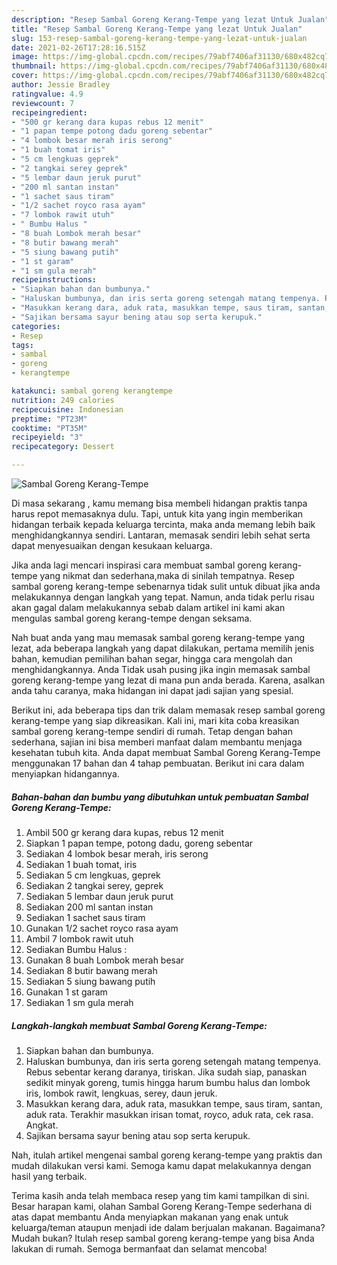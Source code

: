 ```yaml
---
description: "Resep Sambal Goreng Kerang-Tempe yang lezat Untuk Jualan"
title: "Resep Sambal Goreng Kerang-Tempe yang lezat Untuk Jualan"
slug: 153-resep-sambal-goreng-kerang-tempe-yang-lezat-untuk-jualan
date: 2021-02-26T17:28:16.515Z
image: https://img-global.cpcdn.com/recipes/79abf7406af31130/680x482cq70/sambal-goreng-kerang-tempe-foto-resep-utama.jpg
thumbnail: https://img-global.cpcdn.com/recipes/79abf7406af31130/680x482cq70/sambal-goreng-kerang-tempe-foto-resep-utama.jpg
cover: https://img-global.cpcdn.com/recipes/79abf7406af31130/680x482cq70/sambal-goreng-kerang-tempe-foto-resep-utama.jpg
author: Jessie Bradley
ratingvalue: 4.9
reviewcount: 7
recipeingredient:
- "500 gr kerang dara kupas rebus 12 menit"
- "1 papan tempe potong dadu goreng sebentar"
- "4 lombok besar merah iris serong"
- "1 buah tomat iris"
- "5 cm lengkuas geprek"
- "2 tangkai serey geprek"
- "5 lembar daun jeruk purut"
- "200 ml santan instan"
- "1 sachet saus tiram"
- "1/2 sachet royco rasa ayam"
- "7 lombok rawit utuh"
- " Bumbu Halus "
- "8 buah Lombok merah besar"
- "8 butir bawang merah"
- "5 siung bawang putih"
- "1 st garam"
- "1 sm gula merah"
recipeinstructions:
- "Siapkan bahan dan bumbunya."
- "Haluskan bumbunya, dan iris serta goreng setengah matang tempenya. Rebus sebentar kerang daranya, tiriskan. Jika sudah siap, panaskan sedikit minyak goreng, tumis hingga harum bumbu halus dan lombok iris, lombok rawit, lengkuas, serey, daun jeruk."
- "Masukkan kerang dara, aduk rata, masukkan tempe, saus tiram, santan, aduk rata. Terakhir masukkan irisan tomat, royco, aduk rata, cek rasa. Angkat."
- "Sajikan bersama sayur bening atau sop serta kerupuk."
categories:
- Resep
tags:
- sambal
- goreng
- kerangtempe

katakunci: sambal goreng kerangtempe 
nutrition: 249 calories
recipecuisine: Indonesian
preptime: "PT23M"
cooktime: "PT35M"
recipeyield: "3"
recipecategory: Dessert

---
```



![Sambal Goreng Kerang-Tempe](https://img-global.cpcdn.com/recipes/79abf7406af31130/680x482cq70/sambal-goreng-kerang-tempe-foto-resep-utama.jpg)

Di masa  sekarang , kamu memang bisa membeli hidangan praktis tanpa harus repot memasaknya dulu. Tapi, untuk kita yang ingin memberikan hidangan terbaik kepada keluarga tercinta, maka anda memang lebih baik menghidangkannya sendiri. Lantaran, memasak sendiri lebih sehat serta dapat menyesuaikan dengan kesukaan keluarga.

Jika anda lagi mencari inspirasi cara membuat sambal goreng kerang-tempe yang nikmat dan sederhana,maka di sinilah tempatnya. Resep sambal goreng kerang-tempe  sebenarnya tidak sulit untuk dibuat jika anda melakukannya dengan langkah yang tepat. Namun, anda tidak perlu risau akan gagal dalam melakukannya 
sebab dalam artikel ini kami akan mengulas sambal goreng kerang-tempe dengan seksama.  



Nah buat anda yang mau memasak sambal goreng kerang-tempe yang lezat, ada beberapa langkah yang dapat dilakukan, pertama memilih jenis bahan, kemudian pemilihan bahan segar, hingga cara mengolah dan menghidangkannya. Anda Tidak usah pusing jika ingin memasak sambal goreng kerang-tempe yang lezat di mana pun anda berada. Karena, asalkan anda  tahu caranya, maka hidangan ini dapat jadi sajian yang spesial.

Berikut ini, ada beberapa tips dan trik dalam memasak resep sambal goreng kerang-tempe yang siap dikreasikan. Kali ini, mari kita coba kreasikan sambal goreng kerang-tempe sendiri di rumah. Tetap dengan bahan sederhana, sajian ini bisa memberi manfaat dalam membantu menjaga kesehatan tubuh kita. Anda dapat membuat Sambal Goreng Kerang-Tempe menggunakan 17 bahan dan 4 tahap pembuatan. Berikut ini cara dalam menyiapkan hidangannya.

<!--inarticleads1-->

##### Bahan-bahan dan bumbu yang dibutuhkan untuk pembuatan Sambal Goreng Kerang-Tempe:

1. Ambil 500 gr kerang dara kupas, rebus 12 menit
1. Siapkan 1 papan tempe, potong dadu, goreng sebentar
1. Sediakan 4 lombok besar merah, iris serong
1. Sediakan 1 buah tomat, iris
1. Sediakan 5 cm lengkuas, geprek
1. Sediakan 2 tangkai serey, geprek
1. Sediakan 5 lembar daun jeruk purut
1. Sediakan 200 ml santan instan
1. Sediakan 1 sachet saus tiram
1. Gunakan 1/2 sachet royco rasa ayam
1. Ambil 7 lombok rawit utuh
1. Sediakan  Bumbu Halus :
1. Gunakan 8 buah Lombok merah besar
1. Sediakan 8 butir bawang merah
1. Sediakan 5 siung bawang putih
1. Gunakan 1 st garam
1. Sediakan 1 sm gula merah




<!--inarticleads2-->

##### Langkah-langkah membuat Sambal Goreng Kerang-Tempe:

1. Siapkan bahan dan bumbunya.
1. Haluskan bumbunya, dan iris serta goreng setengah matang tempenya. Rebus sebentar kerang daranya, tiriskan. Jika sudah siap, panaskan sedikit minyak goreng, tumis hingga harum bumbu halus dan lombok iris, lombok rawit, lengkuas, serey, daun jeruk.
1. Masukkan kerang dara, aduk rata, masukkan tempe, saus tiram, santan, aduk rata. Terakhir masukkan irisan tomat, royco, aduk rata, cek rasa. Angkat.
1. Sajikan bersama sayur bening atau sop serta kerupuk.




Nah, itulah artikel mengenai  sambal goreng kerang-tempe  yang praktis dan mudah dilakukan versi kami. Semoga kamu dapat melakukannya dengan hasil yang terbaik. 

Terima kasih anda telah membaca resep yang tim kami tampilkan di sini. Besar harapan kami, olahan  Sambal Goreng Kerang-Tempe sederhana di atas dapat membantu Anda menyiapkan makanan yang enak untuk keluarga/teman ataupun menjadi ide dalam berjualan makanan. Bagaimana? Mudah bukan? Itulah resep sambal goreng kerang-tempe yang bisa Anda lakukan di rumah. Semoga bermanfaat dan selamat mencoba!

